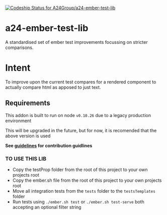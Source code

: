 [ ![Codeship Status for A24Group/a24-ember-test-lib](https://app.codeship.com/projects/9df22820-7471-0135-5e9a-22a90e89452a/status?branch=master)](https://app.codeship.com/projects/243939)

# a24-ember-test-lib
A standardised set of ember test improvements focussing on stricter comparisons.

# Intent
To improve upon the current test compares for a rendered component to actually compare html as apposed to just text.

## Requirements
This addon is built to run on node `v0.10.26` due to a legacy production environment

This will be upgraded in the future, but for now, it is recomended that the above version is used

**See [guidelines](https://github.com/A24Group/a24-ember-test-lib/blob/master/CONTRIBUTING.md) for contribution guidlines**

### TO USE THIS LIB
 * Copy the testProp folder from the root of this project to your own projects root
 * Copy the ember.sh file from the root of this project to your own projects root
 * Move all integration tests from the `tests` folder to the `testsTemplates` folder
 * Run tests using `./ember.sh test` or `./ember.sh test-serve` both accepting an optional filter string
